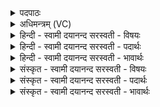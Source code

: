 <details><summary>पदपाठः</summary>

तेजः॑। अ॒सि॒। तेजः॑। मयि॑। धे॒हि॒। वी॒र्य᳖म्। अ॒सि॒। वी॒र्य᳖म्। मयि॑। धे॒हि॒। बल॑म्। अ॒सि॒। बल॑म्। मयि॑। धे॒हि॒। ओजः॑। अ॒सि॒। ओजः॑। मयि॑। धे॒हि॒। म॒न्युः। अ॒सि॒। म॒न्युम्। मयि॑। धे॒हि॒। सहः॑। अ॒सि॒। सहः॑। मयि॑। धे॒हि॒। ९।
</details>

<details><summary>अधिमन्त्रम् (VC)</summary>

- सोमो देवता
- आभूतिर्ऋषिः
- निचृच्छक्वरी
- धैवतः
</details>

<details><summary>हिन्दी - स्वामी दयानन्द सरस्वती  - विषयः</summary>

फिर उसी विषय को अगले मन्त्र में कहा है ॥
</details>

<details><summary>हिन्दी - स्वामी दयानन्द सरस्वती  - पदार्थः</summary>

पदार्थान्वयभाषाः -  हे सकल शुभगुणकर राजन् ! जो तेरे में (तेजः) तेज (असि) हैं, उस (तेजः) तेज को (मयि) मेरे में (धेहि) धारण कीजिये। जो तेरे में (वीर्यम्) पराक्रम (असि) है, उस (वीर्यम्) पराक्रम को (मयि) मुझ में (धेहि) धरिये। जो तेरे में (बलम्) बल (असि) है, उस (बलम्) बल को (मयि) मुझ में भी (धेहि) धरिये। जो तेरे में (ओजः) प्राण का सामर्थ्य (असि) है, उस (ओजः) सामर्थ्य को (मयि) मुझ में (धेहि) धरिये। जो तुझ में (मन्युः) दुष्टों पर क्रोध (असि) है, उस (मन्युम्) क्रोध को (मयि) मुझ में (धेहि) धरिये। जो तुझ में (सहः) सहनशीलता (असि) है, उस (सहः) सहनशीलता को (मयि) मुझ में भी (धेहि) धारण कीजिये ॥९ ॥
</details>

<details><summary>हिन्दी - स्वामी दयानन्द सरस्वती  - भावार्थः</summary>

भावार्थभाषाः -  सब मनुष्यों के प्रति ईश्वर की यह आज्ञा है कि जिन शुभ गुण-कर्म-स्वभावों को विद्वान् लोग धारण करें, उनको औरों में भी धारण करावें और जैसे दुष्टाचारी मनुष्यों पर क्रोध करें, वैसे धार्मिक मनुष्यों में प्रीति भी निरन्तर किया करें ॥९ ॥
</details>

<details><summary>संस्कृत - स्वामी दयानन्द सरस्वती  - विषयः</summary>

पुनस्तमेव विषयमाह ॥
</details>

<details><summary>संस्कृत - स्वामी दयानन्द सरस्वती  - पदार्थः</summary>

पदार्थान्वयभाषाः -  हे शुभगुणकर राजन् ! यत्त्वयि तेजोऽ(स्य)स्ति तत्तेजो मयि धेहि, यत्त्वयि वीर्यमसि तद्वीर्यं मयि धेहि, यत्त्वयि बलमसि तद् बलं मयि धेहि, यत्त्वय्योजोऽसि तदोजो मयि धेहि, यस्त्वयि मन्युरसि तम्मन्युं मयि धेहि, यत्त्वयि सहोऽसि तत्सहो मयि धेहि ॥९ ॥
</details>

<details><summary>संस्कृत - स्वामी दयानन्द सरस्वती  - भावार्थः</summary>

भावार्थभाषाः -  सर्वान् मनुष्यान् प्रतीयमीश्वरस्याज्ञास्ति यान् शुभगुणकर्मस्वभावान् विद्वांसो धरेयुस्तानन्येष्वपि धारयेयुर्यथा दुष्टाचाराणामुपरि क्रोधं कुर्युस्तथा धार्मिकेषु प्रीतिं सततं कुर्युः ॥९ ॥
</details>